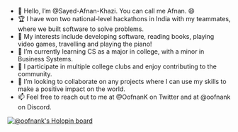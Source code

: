 - 👋 Hello, I’m @Sayed-Afnan-Khazi. You can call me Afnan. 😄
- 🏆 I have won two national-level hackathons in India with my teammates, where we built software to solve problems.
- 👀 My interests include developing software, reading books, playing video games, travelling and playing the piano!
- 🌱 I’m currently learning CS as a major in college, with a minor in Business Systems.
- 🙌 I participate in multiple college clubs and enjoy contributing to the community.
- 💞️ I’m looking to collaborate on any projects where I can use my skills to make a positive impact on the world.
- 📫 Feel free to reach out to me at @OofnanK on Twitter and at @oofnank on Discord.

<!---
Sayed-Afnan-Khazi/Sayed-Afnan-Khazi is a ✨ special ✨ repository because its `README.md` (this file) appears on your GitHub profile.
You can click the Preview link to take a look at your changes.
--->
[![@oofnank's Holopin board](https://holopin.me/oofnank)](https://holopin.io/@oofnank)
